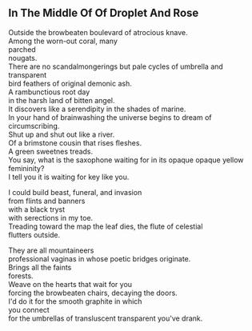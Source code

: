 In The Middle Of Of Droplet And Rose
------------------------------------
Outside the browbeaten boulevard of atrocious knave.  
Among the worn-out coral, many  
parched  
nougats.  
There are no scandalmongerings but pale cycles of umbrella and transparent  
bird feathers of original demonic ash.  
A rambunctious root day  
in the harsh land of bitten angel.  
It discovers like a serendipity in the shades of marine.  
In your hand of brainwashing the universe begins to dream of circumscribing.  
Shut up and shut out like a river.  
Of a brimstone cousin that rises fleshes.  
A green sweetnes treads.  
You say, what is the saxophone waiting for in its opaque opaque yellow femininity?  
I tell you it is waiting for key like you.  
  
I could build beast, funeral, and invasion  
from flints and banners  
with a black tryst  
with serections in my toe.  
Treading toward the map the leaf dies, the flute of celestial  
flutters outside.  
  
They are all mountaineers  
professional vaginas in whose poetic bridges originate.  
Brings all the faints  
forests.  
Weave on the hearts that wait for you  
forcing the browbeaten chairs, decaying the doors.  
I'd do it for the smooth graphite in which  
you connect  
for the umbrellas of transluscent transparent you've drank.  

